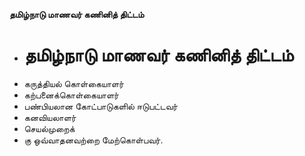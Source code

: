 **தமிழ்நாடு மாணவர் கணினித் திட்டம்**
- # தமிழ்நாடு மாணவர் கணினித் திட்டம்
- கருத்தியல் கொள்கையாளர்
- கற்பனைக்கொள்கையாளர்
- பண்பியலான கோட்பாடுகளில் ஈடுபட்டவர்
- கனவியலாளர்
- செயல்முறைக்
- கு ஒவ்வாதனவற்றை மேற்கொள்பவர்.

